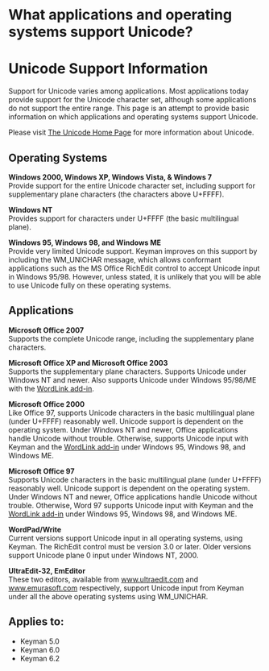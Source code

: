 # What applications and operating systems support Unicode?

<h1>Unicode Support Information</h1>

<p>Support for Unicode varies among applications.  Most applications today provide support for the Unicode character set, although some applications do not support the entire range. This page is an attempt to provide basic information on which applications and operating systems support Unicode.</p>

<p>Please visit <a href="http://www.unicode.org/">The Unicode Home Page</a> for more information about Unicode.</p>

<h2>Operating Systems</h2>

<p><b>Windows 2000, Windows XP, Windows Vista, & Windows 7</b>
<br>Provide support for the entire Unicode character set, including support for supplementary plane characters (the characters above U+FFFF).
</p>

<p><b>Windows NT</b>
<br>Provides support for characters under U+FFFF (the basic multilingual plane).</p>

<p><b>Windows 95, Windows 98, and Windows ME</b>
<br>Provide very limited Unicode support. Keyman improves on this support by including the WM_UNICHAR message, which allows conformant applications such as the MS Office RichEdit control to accept Unicode input in Windows 95/98.  However, unless stated, it is unlikely that you will be able to use Unicode fully on these operating systems.</p>

<h2>Applications</h2>

<p><b>Microsoft Office 2007</b>
<br>Supports the complete Unicode range, including the supplementary plane characters.</p>

<p><b>Microsoft Office XP and Microsoft Office 2003</b>
<br>Supports the supplementary plane characters. Supports Unicode under Windows NT and newer. Also supports Unicode under Windows 95/98/ME with the <a href="/keyman/downloads/">WordLink add-in</a>.</p>

<p><b>Microsoft Office 2000</b>
<br>Like Office 97, supports Unicode characters in the basic multilingual plane (under U+FFFF) reasonably well. Unicode support is dependent on the operating system. Under Windows NT and newer, Office applications handle Unicode without trouble. Otherwise, supports Unicode input with Keyman and the <a href="/keyman/downloads/">WordLink add-in</a> under Windows 95, Windows 98, and Windows ME.</p>

<p><b>Microsoft Office 97</b>
<br>Supports Unicode characters in the basic multilingual plane (under U+FFFF) reasonably well. Unicode support is dependent on the operating system. Under Windows NT and newer, Office applications handle Unicode without trouble. Otherwise, Word 97 supports Unicode input with Keyman and the <a href="/keyman/downloads/">WordLink add-in</a> under Windows 95, Windows 98, and Windows ME.</p>

<p><b>WordPad/Write</b>
<br>Current versions support Unicode input in all operating systems, using Keyman.  The RichEdit control must be version 3.0 or later. Older versions support Unicode plane 0 input under Windows NT, 2000.</p>

<p><b>UltraEdit-32, EmEditor</b>
<br>These two editors, available from <a href="http://www.ultraedit.com/">www.ultraedit.com</a> and
<a href="http://www.emurasoft.com/">www.emurasoft.com</a> respectively, support Unicode input from Keyman under all the above operating systems using WM_UNICHAR.</p>

## Applies to:
 * Keyman 5.0
 * Keyman 6.0
 * Keyman 6.2
